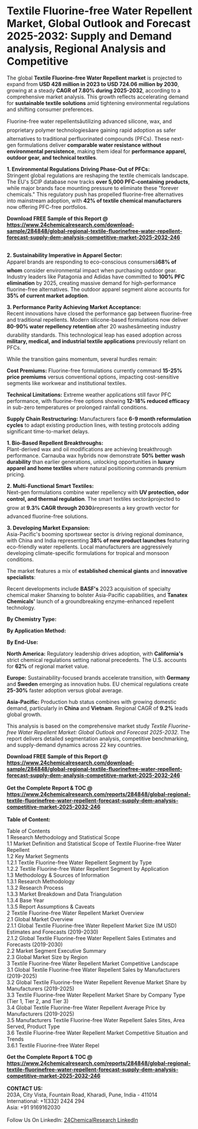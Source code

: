 <h1>Textile Fluorine-free Water Repellent Market, Global Outlook and Forecast 2025-2032: Supply and Demand analysis, Regional Analysis and Competitive</h1><p>The global <strong>Textile Fluorine-free Water Repellent market</strong> is projected to expand from <strong>USD 428 million in 2023 to USD 724.06 million by 2030</strong>, growing at a steady <strong>CAGR of 7.80% during 2025-2032</strong>, according to a comprehensive market analysis. This growth reflects accelerating demand for <strong>sustainable textile solutions</strong> amid tightening environmental regulations and shifting consumer preferences.</p><p>Fluorine-free water repellentsâutilizing advanced silicone, wax, and proprietary polymer technologiesâare gaining rapid adoption as safer alternatives to traditional perfluorinated compounds (PFCs). These next-gen formulations deliver <strong>comparable water resistance without environmental persistence</strong>, making them ideal for <strong>performance apparel, outdoor gear, and technical textiles</strong>.</p><p><strong>1. Environmental Regulations Driving Phase-Out of PFCs:</strong><br>
Stringent global regulations are reshaping the textile chemicals landscape. The EU's SCIP database now tracks <strong>over 5,000 PFC-containing products</strong>, while major brands face mounting pressure to eliminate these "forever chemicals." This regulatory push has propelled fluorine-free alternatives into mainstream adoption, with <strong>42% of textile chemical manufacturers</strong> now offering PFC-free portfolios.</p><div><b>Download FREE Sample of this Report @ 
            <a href="https://www.24chemicalresearch.com/download-sample/284848/global-regional-textile-fluorinefree-water-repellent-forecast-supply-dem-analysis-competitive-market-2025-2032-246">
            https://www.24chemicalresearch.com/download-sample/284848/global-regional-textile-fluorinefree-water-repellent-forecast-supply-dem-analysis-competitive-market-2025-2032-246</a></b></div><br><p><strong>2. Sustainability Imperative in Apparel Sector:</strong><br>
Apparel brands are responding to eco-conscious consumersâ<strong>68% of whom</strong> consider environmental impact when purchasing outdoor gear. Industry leaders like Patagonia and Adidas have committed to <strong>100% PFC elimination</strong> by 2025, creating massive demand for high-performance fluorine-free alternatives. The outdoor apparel segment alone accounts for <strong>35% of current market adoption</strong>.</p><p><strong>3. Performance Parity Achieving Market Acceptance:</strong><br>
Recent innovations have closed the performance gap between fluorine-free and traditional repellents. Modern silicone-based formulations now deliver <strong>80-90% water repellency retention</strong> after 20 washesâmeeting industry durability standards. This technological leap has eased adoption across <strong>military, medical, and industrial textile applications</strong> previously reliant on PFCs.</p><p>While the transition gains momentum, several hurdles remain:</p><p><strong>Cost Premiums:</strong> Fluorine-free formulations currently command <strong>15-25% price premiums</strong> versus conventional options, impacting cost-sensitive segments like workwear and institutional textiles.</p><p><strong>Technical Limitations:</strong> Extreme weather applications still favor PFC performance, with fluorine-free options showing <strong>12-18% reduced efficacy</strong> in sub-zero temperatures or prolonged rainfall conditions.</p><p><strong>Supply Chain Restructuring:</strong> Manufacturers face <strong>6-9 month reformulation cycles</strong> to adapt existing production lines, with testing protocols adding significant time-to-market delays.</p><p><strong>1. Bio-Based Repellent Breakthroughs:</strong><br>
Plant-derived wax and oil modifications are achieving breakthrough performance. Carnauba wax hybrids now demonstrate <strong>50% better wash durability</strong> than earlier generations, unlocking opportunities in <strong>luxury apparel and home textiles</strong> where natural positioning commands premium pricing.</p><p><strong>2. Multi-Functional Smart Textiles:</strong><br>
Next-gen formulations combine water repellency with <strong>UV protection, odor control, and thermal regulation</strong>. The smart textiles sectorâprojected to grow at <strong>9.3% CAGR through 2030</strong>ârepresents a key growth vector for advanced fluorine-free solutions.</p><p><strong>3. Developing Market Expansion:</strong><br>
Asia-Pacific's booming sportswear sector is driving regional dominance, with China and India representing <strong>38% of new product launches</strong> featuring eco-friendly water repellents. Local manufacturers are aggressively developing climate-specific formulations for tropical and monsoon conditions.</p><p>The market features a mix of <strong>established chemical giants</strong> and <strong>innovative specialists</strong>:</p><p>Recent developments include <strong>BASF's</strong> 2023 acquisition of specialty chemical maker Shanxing to bolster Asia-Pacific capabilities, and <strong>Tanatex Chemicals'</strong> launch of a groundbreaking enzyme-enhanced repellent technology.</p><p><strong>By Chemistry Type:</strong></p><p><strong>By Application Method:</strong></p><p><strong>By End-Use:</strong></p><p><strong>North America:</strong> Regulatory leadership drives adoption, with <strong>California's</strong> strict chemical regulations setting national precedents. The U.S. accounts for <strong>62%</strong> of regional market value.</p><p><strong>Europe:</strong> Sustainability-focused brands accelerate transition, with <strong>Germany</strong> and <strong>Sweden</strong> emerging as innovation hubs. EU chemical regulations create <strong>25-30%</strong> faster adoption versus global average.</p><p><strong>Asia-Pacific:</strong> Production hub status combines with growing domestic demand, particularly in <strong>China</strong> and <strong>Vietnam</strong>. Regional CAGR of <strong>9.2%</strong> leads global growth.</p><p>This analysis is based on the comprehensive market study <em>Textile Fluorine-free Water Repellent Market: Global Outlook and Forecast 2025-2032</em>. The report delivers detailed segmentation analysis, competitive benchmarking, and supply-demand dynamics across 22 key countries.</p><div><b>Download FREE Sample of this Report @ 
            <a href="https://www.24chemicalresearch.com/download-sample/284848/global-regional-textile-fluorinefree-water-repellent-forecast-supply-dem-analysis-competitive-market-2025-2032-246">
            https://www.24chemicalresearch.com/download-sample/284848/global-regional-textile-fluorinefree-water-repellent-forecast-supply-dem-analysis-competitive-market-2025-2032-246</a></b></div><br><div><b>Get the Complete Report & TOC @ 
            <a href="https://www.24chemicalresearch.com/reports/284848/global-regional-textile-fluorinefree-water-repellent-forecast-supply-dem-analysis-competitive-market-2025-2032-246">
            https://www.24chemicalresearch.com/reports/284848/global-regional-textile-fluorinefree-water-repellent-forecast-supply-dem-analysis-competitive-market-2025-2032-246</a></b></div><br>
            <b>Table of Content:</b><p>Table of Contents<br />
1 Research Methodology and Statistical Scope<br />
1.1 Market Definition and Statistical Scope of Textile Fluorine-free Water Repellent<br />
1.2 Key Market Segments<br />
1.2.1 Textile Fluorine-free Water Repellent Segment by Type<br />
1.2.2 Textile Fluorine-free Water Repellent Segment by Application<br />
1.3 Methodology & Sources of Information<br />
1.3.1 Research Methodology<br />
1.3.2 Research Process<br />
1.3.3 Market Breakdown and Data Triangulation<br />
1.3.4 Base Year<br />
1.3.5 Report Assumptions & Caveats<br />
2 Textile Fluorine-free Water Repellent Market Overview<br />
2.1 Global Market Overview<br />
2.1.1 Global Textile Fluorine-free Water Repellent Market Size (M USD) Estimates and Forecasts (2019-2030)<br />
2.1.2 Global Textile Fluorine-free Water Repellent Sales Estimates and Forecasts (2019-2030)<br />
2.2 Market Segment Executive Summary<br />
2.3 Global Market Size by Region<br />
3 Textile Fluorine-free Water Repellent Market Competitive Landscape<br />
3.1 Global Textile Fluorine-free Water Repellent Sales by Manufacturers (2019-2025)<br />
3.2 Global Textile Fluorine-free Water Repellent Revenue Market Share by Manufacturers (2019-2025)<br />
3.3 Textile Fluorine-free Water Repellent Market Share by Company Type (Tier 1, Tier 2, and Tier 3)<br />
3.4 Global Textile Fluorine-free Water Repellent Average Price by Manufacturers (2019-2025)<br />
3.5 Manufacturers Textile Fluorine-free Water Repellent Sales Sites, Area Served, Product Type<br />
3.6 Textile Fluorine-free Water Repellent Market Competitive Situation and Trends<br />
3.6.1 Textile Fluorine-free Water Repel</p><div><b>Get the Complete Report & TOC @ 
            <a href="https://www.24chemicalresearch.com/reports/284848/global-regional-textile-fluorinefree-water-repellent-forecast-supply-dem-analysis-competitive-market-2025-2032-246">
            https://www.24chemicalresearch.com/reports/284848/global-regional-textile-fluorinefree-water-repellent-forecast-supply-dem-analysis-competitive-market-2025-2032-246</a></b></div><br><b>CONTACT US:</b><br>
            203A, City Vista, Fountain Road, Kharadi, Pune, India - 411014<br>
            International: +1(332) 2424 294<br>
            Asia: +91 9169162030 <br><br>
            Follow Us On LinkedIn: <a href="https://www.linkedin.com/company/24chemicalresearch/">24ChemicalResearch LinkedIn</a>